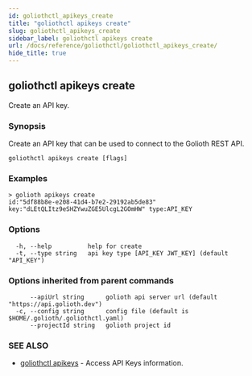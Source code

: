 ```yaml
---
id: goliothctl_apikeys_create
title: "goliothctl apikeys create"
slug: goliothctl_apikeys_create
sidebar_label: goliothctl apikeys create
url: /docs/reference/goliothctl/goliothctl_apikeys_create/
hide_title: true
---
```

## goliothctl apikeys create

Create an API key.

### Synopsis

Create an API key that can be used to connect to the Golioth REST API.

```
goliothctl apikeys create [flags]
```

### Examples

```
> golioth apikeys create
id:"5df88b8e-e208-41d4-b7e2-29192ab5de83"  key:"dLEtQLItz9eSHZYwuZGE5UlcgL2GOmHW" type:API_KEY
```

### Options

```
  -h, --help          help for create
  -t, --type string   api key type [API_KEY JWT_KEY] (default "API_KEY")
```

### Options inherited from parent commands

```
      --apiUrl string      golioth api server url (default "https://api.golioth.dev")
  -c, --config string      config file (default is $HOME/.golioth/.goliothctl.yaml)
      --projectId string   golioth project id
```

### SEE ALSO

* [goliothctl apikeys](/docs/reference/goliothctl/goliothctl_apikeys/)	 - Access API Keys information.

